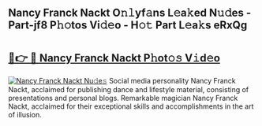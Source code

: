 ## Nancy Franck Nackt O𝚗𝚕yf𝚊ns L𝚎a𝚔ed N𝚞𝚍es - Part-jf8 P𝚑𝚘tos Vi𝚍𝚎o - H𝚘𝚝 Part L𝚎a𝚔s eRxQg

# <h2><a href="http://kf3125.oniu.top/?m=Nancy+Franck+Nackt">🔗👉 🔴 Nancy Franck Nackt P𝚑ot𝚘𝚜 V𝚒d𝚎o</a></h2>

[![Nancy Franck Nackt Nu𝚍e𝚜](https://i.imgur.com/0qMVB7G.gif)](http://kf3125.oniu.top/?m=Nancy+Franck+Nackt)
Social media personality Nancy Franck Nackt, acclaimed for publishing dance and lifestyle material, consisting of presentations and personal blogs. Remarkable magician Nancy Franck Nackt, acclaimed for their exceptional skills and accomplishments in the art of illusion.  
